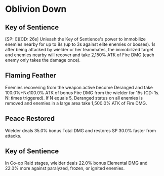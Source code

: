 # Oblivion Down

## Key of Sentience

[SP: 0][CD: 26s] Unleash the Key of Sentience's power to immobilize enemies nearby for up to 8s (up to 3s against elite enemies or bosses). 1s after being attacked by wielder or her teammates, the immobilized target and enemies nearby will recover and take 2,150% ATK of Fire DMG (each enemy only takes the damage once).

## Flaming Feather

Enemies recovering from the weapon active become Deranged and take 100.0%+Nx100.0% ATK of bonus Fire DMG from the wielder for 15s (CD: 1s. N: times triggered). If N equals 5, Deranged status on all enemies is removed and enemies in a large area take 1,500.0% ATK of Fire DMG.

## Peace Restored

Wielder deals 35.0% bonus Total DMG and restores SP 30.0% faster from attacks.

## Key of Sentience

In Co-op Raid stages, wielder deals 22.0% bonus Elemental DMG and 22.0% more against paralyzed, frozen, or ignited enemies.